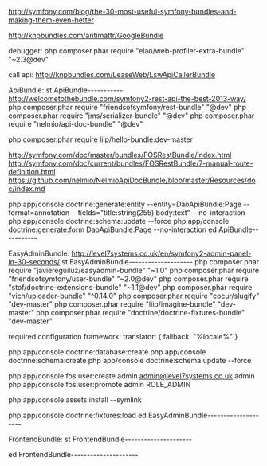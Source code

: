
http://symfony.com/blog/the-30-most-useful-symfony-bundles-and-making-them-even-better

http://knpbundles.com/antimattr/GoogleBundle

debugger:
php composer.phar require "elao/web-profiler-extra-bundle" "~2.3@dev"

call api:
http://knpbundles.com/LeaseWeb/LswApiCallerBundle

ApiBundle:
st ApiBundle-----------
http://welcometothebundle.com/symfony2-rest-api-the-best-2013-way/
php composer.phar require "friendsofsymfony/rest-bundle" "@dev"
php composer.phar require "jms/serializer-bundle" "@dev"
php composer.phar require "nelmio/api-doc-bundle" "@dev"

php composer.phar require liip/hello-bundle:dev-master

http://symfony.com/doc/master/bundles/FOSRestBundle/index.html
http://symfony.com/doc/current/bundles/FOSRestBundle/7-manual-route-definition.html
https://github.com/nelmio/NelmioApiDocBundle/blob/master/Resources/doc/index.md


php app/console doctrine:generate:entity --entity=DaoApiBundle:Page --format=annotation --fields="title:string(255) body:text" --no-interaction
php app/console doctrine:schema:update --force
php app/console doctrine:generate:form DaoApiBundle:Page --no-interaction
ed ApiBundle-----------

EasyAdminBundle: http://level7systems.co.uk/en/symfony2-admin-panel-in-30-seconds/
st EasyAdminBundle--------------------
php composer.phar require "javiereguiluz/easyadmin-bundle" "~1.0"
php composer.phar require "friendsofsymfony/user-bundle" "~2.0@dev"
php composer.phar require "stof/doctrine-extensions-bundle" "~1.1@dev"
php composer.phar require "vich/uploader-bundle" "^0.14.0"
php composer.phar require "cocur/slugify" "dev-master"
php composer.phar require "liip/imagine-bundle" "dev-master"
php composer.phar require "doctrine/doctrine-fixtures-bundle" "dev-master"

required configuration
framework:
    translator: { fallback: "%locale%" }

php app/console doctrine:database:create
php app/console doctrine:schema:create
php app/console doctrine:schema:update --force
    
php app/console fos:user:create admin admin@level7systems.co.uk admin
php app/console fos:user:promote admin ROLE_ADMIN

php app/console assets:install --symlink

php app/console doctrine:fixtures:load
ed EasyAdminBundle--------------------

FrontendBundle:
st FrontendBundle---------------------

ed FrontendBundle---------------------